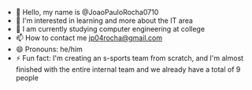 - 👋 Hello, my name is @JoaoPauloRocha0710
- 👀 I'm interested in learning and more about the IT area
- 🌱 I am currently studying computer engineering at college
- 📫 How to contact me jp04rocha@gmail.com
- 😄 Pronouns: he/him
- ⚡ Fun fact: I'm creating an s-sports team from scratch, and I'm almost finished with the entire internal team and we already have a total of 9 people

<!---
JoaoPauloRocha0710/JoaoPauloRocha0710 is a ✨ special ✨ repository because its `README.md` (this file) appears on your GitHub profile.
You can click the Preview link to take a look at your changes.
--->
